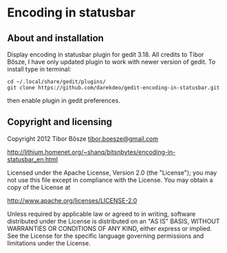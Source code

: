 # Encoding in statusbar
About and installation
----
Display encoding in statusbar plugin for gedit 3.18. All credits to Tibor Bősze,
I have only updated plugin to work with newer version of gedit. To install type in terminal:
~~~
cd ~/.local/share/gedit/plugins/
git clone https://github.com/darekdeo/gedit-encoding-in-statusbar.git
~~~
then enable plugin in gedit preferences.

Copyright and licensing
----

Copyright 2012 Tibor Bősze <tibor.boesze@gmail.com>

http://lithium.homenet.org/~shanq/bitsnbytes/encoding-in-statusbar_en.html

Licensed under the Apache License, Version 2.0 (the "License");
you may not use this file except in compliance with the License.
You may obtain a copy of the License at

http://www.apache.org/licenses/LICENSE-2.0

Unless required by applicable law or agreed to in writing, software
distributed under the License is distributed on an "AS IS" BASIS,
WITHOUT WARRANTIES OR CONDITIONS OF ANY KIND, either express or implied.
See the License for the specific language governing permissions and
limitations under the License.
